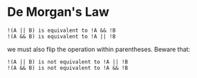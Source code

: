 # De Morgan's Law

```
!(A || B) is equivalent to !A && !B
!(A && B) is equivalent to !A || !B
```

we must also flip the operation within parentheses. Beware that:

```
!(A || B) is not equivalent to !A || !B
!(A && B) is not equivalent to !A && !B
```
